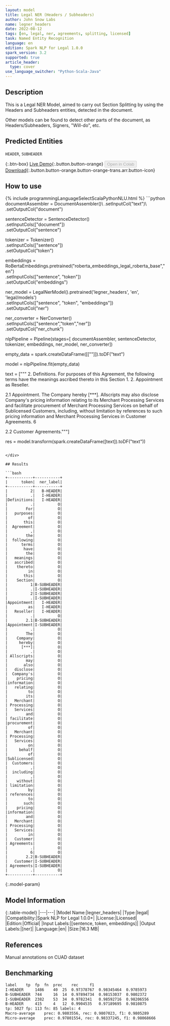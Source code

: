 ```yaml
---
layout: model
title: Legal NER (Headers / Subheaders)
author: John Snow Labs
name: legner_headers
date: 2022-08-12
tags: [en, legal, ner, agreements, splitting, licensed]
task: Named Entity Recognition
language: en
edition: Spark NLP for Legal 1.0.0
spark_version: 3.2
supported: true
article_header:
  type: cover
use_language_switcher: "Python-Scala-Java"
---
```


## Description

This is a Legal NER Model, aimed to carry out Section Splitting by using the Headers and Subheaders entities, detected in the document.

Other models can be found to detect other parts of the document, as Headers/Subheaders, Signers, "Will-do", etc.

## Predicted Entities

`HEADER`, `SUBHEADER`

{:.btn-box}
[Live Demo](https://demo.johnsnowlabs.com/finance/LEGALNER_HEADERS/){:.button.button-orange}
<button class="button button-orange" disabled>Open in Colab</button>
[Download](https://s3.amazonaws.com/auxdata.johnsnowlabs.com/legal/models/legner_headers_en_1.0.0_3.2_1660298515978.zip){:.button.button-orange.button-orange-trans.arr.button-icon}

## How to use



<div class="tabs-box" markdown="1">
{% include programmingLanguageSelectScalaPythonNLU.html %}
```python
documentAssembler = DocumentAssembler()\
        .setInputCol("text")\
        .setOutputCol("document")
        
sentenceDetector = SentenceDetector()\
        .setInputCols(["document"])\
        .setOutputCol("sentence")

tokenizer = Tokenizer()\
        .setInputCols(["sentence"])\
        .setOutputCol("token")

embeddings = RoBertaEmbeddings.pretrained("roberta_embeddings_legal_roberta_base","en") \
    .setInputCols(["sentence", "token"]) \
    .setOutputCol("embeddings")

ner_model = LegalNerModel().pretrained('legner_headers', 'en', 'legal/models')\
        .setInputCols(["sentence", "token", "embeddings"])\
        .setOutputCol("ner")

ner_converter = NerConverter()\
        .setInputCols(["sentence","token","ner"])\
        .setOutputCol("ner_chunk")

nlpPipeline = Pipeline(stages=[
        documentAssembler,
        sentenceDetector,
        tokenizer,
        embeddings,
        ner_model,
        ner_converter])

empty_data = spark.createDataFrame([[""]]).toDF("text")

model = nlpPipeline.fit(empty_data)

text = ["""
2. Definitions. For purposes of this Agreement, the following terms have the meanings ascribed thereto in this Section 1. 2. Appointment as Reseller.

2.1 Appointment. The Company hereby [***]. Allscripts may also disclose Company's pricing information relating to its Merchant Processing Services and facilitate procurement of Merchant Processing Services on behalf of Sublicensed Customers, including, without limitation by references to such pricing information and Merchant Processing Services in Customer Agreements. 6

2.2 Customer Agreements."""]

res = model.transform(spark.createDataFrame([text]).toDF("text"))
```

</div>

## Results

```bash
+-----------+-----------+
|      token|  ner_label|
+-----------+-----------+
|          2|   B-HEADER|
|          .|   I-HEADER|
|Definitions|   I-HEADER|
|          .|          O|
|        For|          O|
|   purposes|          O|
|         of|          O|
|       this|          O|
|  Agreement|          O|
|          ,|          O|
|        the|          O|
|  following|          O|
|      terms|          O|
|       have|          O|
|        the|          O|
|   meanings|          O|
|   ascribed|          O|
|    thereto|          O|
|         in|          O|
|       this|          O|
|    Section|          O|
|          1|B-SUBHEADER|
|          .|I-SUBHEADER|
|          2|I-SUBHEADER|
|          .|I-SUBHEADER|
|Appointment|   I-HEADER|
|         as|   I-HEADER|
|   Reseller|   I-HEADER|
|          .|          O|
|        2.1|B-SUBHEADER|
|Appointment|I-SUBHEADER|
|          .|          O|
|        The|          O|
|    Company|          O|
|     hereby|          O|
|      [***]|          O|
|          .|          O|
| Allscripts|          O|
|        may|          O|
|       also|          O|
|   disclose|          O|
|  Company's|          O|
|    pricing|          O|
|information|          O|
|   relating|          O|
|         to|          O|
|        its|          O|
|   Merchant|          O|
| Processing|          O|
|   Services|          O|
|        and|          O|
| facilitate|          O|
|procurement|          O|
|         of|          O|
|   Merchant|          O|
| Processing|          O|
|   Services|          O|
|         on|          O|
|     behalf|          O|
|         of|          O|
|Sublicensed|          O|
|  Customers|          O|
|          ,|          O|
|  including|          O|
|          ,|          O|
|    without|          O|
| limitation|          O|
|         by|          O|
| references|          O|
|         to|          O|
|       such|          O|
|    pricing|          O|
|information|          O|
|        and|          O|
|   Merchant|          O|
| Processing|          O|
|   Services|          O|
|         in|          O|
|   Customer|          O|
| Agreements|          O|
|          .|          O|
|          6|          O|
|        2.2|B-SUBHEADER|
|   Customer|I-SUBHEADER|
| Agreements|I-SUBHEADER|
|          .|          O|
+-----------+-----------+
```

{:.model-param}
## Model Information

{:.table-model}
|---|---|
|Model Name:|legner_headers|
|Type:|legal|
|Compatibility:|Spark NLP for Legal 1.0.0+|
|License:|Licensed|
|Edition:|Official|
|Input Labels:|[sentence, token, embeddings]|
|Output Labels:|[ner]|
|Language:|en|
|Size:|16.3 MB|

## References

Manual annotations on CUAD dataset

## Benchmarking

```bash
label	 tp	 fp	 fn	 prec	 rec	 f1
I-HEADER	 1486	 40	 25	 0.97378767	 0.98345464	 0.9785973
B-SUBHEADER	 744	 16	 14	 0.97894734	 0.98153037	 0.9802372
I-SUBHEADER	 2382	 53	 34	 0.9782341	 0.98592716	 0.98206556
B-HEADER	 415	 4	 12	 0.9904535	 0.97189695	 0.9810875
tp: 5027 fp: 113 fn: 85 labels: 4
Macro-average	 prec: 0.9803556, rec: 0.9807023, f1: 0.9805289
Micro-average	 prec: 0.97801554, rec: 0.98337245, f1: 0.98068666
```